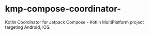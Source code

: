 # kmp-compose-coordinator-
Kotlin Coordinator for Jetpack Compose - Kotlin MultiPlatform project targeting Android, iOS.
